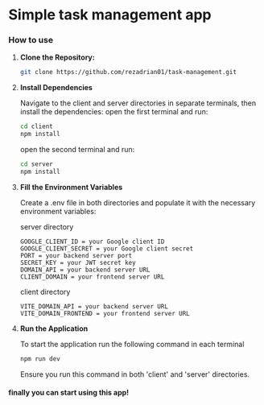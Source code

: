 # Simple task management app #

### How to use ###
1. **Clone the Repository:**
    ```bash
    git clone https://github.com/rezadrian01/task-management.git
    ```

2. **Install Dependencies**

    Navigate to the client and server directories in separate terminals, then install the dependencies:
    open the first terminal and run:
    ```bash
    cd client
    npm install
    ```
    open the second terminal and run:
    ```bash
    cd server
    npm install
    ```

3. **Fill the Environment Variables**

     Create a .env file in both directories and populate it with the necessary environment variables:
  
     server directory
     ```.env
     GOOGLE_CLIENT_ID = your Google client ID
     GOOGLE_CLIENT_SECRET = your Google client secret
     PORT = your backend server port
     SECRET_KEY = your JWT secret key
     DOMAIN_API = your backend server URL
     CLIENT_DOMAIN = your frontend server URL 
     ```
     
     client directory
      ```.env
      VITE_DOMAIN_API = your backend server URL
      VITE_DOMAIN_FRONTEND = your frontend server URL
      ```

4. **Run the Application**
   
    To start the application run the following command in each terminal
    ```bash
    npm run dev
    ```
    Ensure you run this command in both 'client' and 'server' directories.

#### finally you can start using this app! ####
